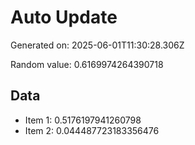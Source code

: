 # Auto Update

Generated on: 2025-06-01T11:30:28.306Z

Random value: 0.6169974264390718

## Data

- Item 1: 0.5176197941260798
- Item 2: 0.044487723183356476